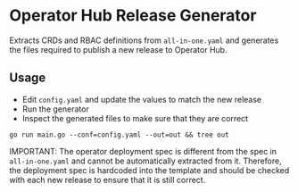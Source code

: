 Operator Hub Release Generator
===============================

Extracts CRDs and RBAC definitions from `all-in-one.yaml` and generates the files required to publish a new release to Operator Hub.

Usage
-----

- Edit `config.yaml` and update the values to match the new release
- Run the generator
- Inspect the generated files to make sure that they are correct

```shell
go run main.go --conf=config.yaml --out=out && tree out
```

IMPORTANT: The operator deployment spec is different from the spec in `all-in-one.yaml` and cannot be automatically extracted from it. Therefore, the deployment spec is hardcoded into the template and should be checked with each new release to ensure that it is still correct.
